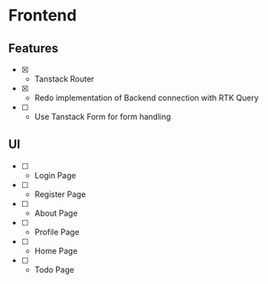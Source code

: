 # Frontend

## Features

- [x] - Tanstack Router
- [x] - Redo implementation of Backend connection with RTK Query
- [ ] - Use Tanstack Form for form handling

## UI

- [ ] - Login Page
- [ ] - Register Page
- [ ] - About Page
- [ ] - Profile Page
- [ ] - Home Page
- [ ] - Todo Page
